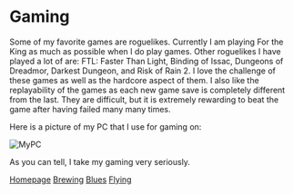 # Gaming

Some of my favorite games are roguelikes. Currently I am playing For the King as much as possible when I do play games. Other roguelikes I have played a lot of are: FTL: Faster Than Light, Binding of Issac, Dungeons of Dreadmor, Darkest Dungeon, and Risk of Rain 2. I love the challenge of these games as well as the hardcore aspect of them. I also like the replayability of the games as each new game save is completely different from the last. They are difficult, but it is extremely rewarding to beat the game after having failed many many times.

Here is a picture of my PC that I use for gaming on:

![MyPC](https://user-images.githubusercontent.com/77766575/116960312-a54ea080-ac65-11eb-94b2-de1bae87be26.JPG)

As you can tell, I take my gaming very seriously.

[Homepage](README.md)
[Brewing](Brewing.md)
[Blues](Blues.md)
[Flying](Flying.md)
